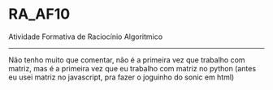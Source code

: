 # RA_AF10
Atividade Formativa de Raciocínio Algoritmico

****
Não tenho muito que comentar, não é a primeira vez que trabalho com matriz, mas é a primeira vez que eu trabalho com matriz no python (antes eu usei matriz no javascript, pra fazer o joguinho do sonic em html)
